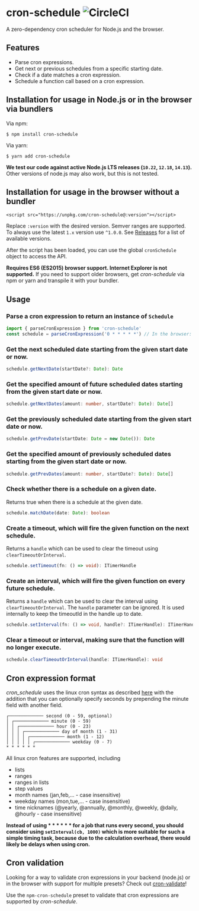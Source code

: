 # cron-schedule ![CircleCI](https://circleci.com/gh/P4sca1/cron-schedule.svg?style=svg)
A zero-dependency cron scheduler for Node.js and the browser.

## Features
* Parse cron expressions.
* Get next or previous schedules from a specific starting date.
* Check if a date matches a cron expression.
* Schedule a function call based on a cron expression.

## Installation for usage in Node.js or in the browser via bundlers
Via npm:

`$ npm install cron-schedule`

Via yarn:

`$ yarn add cron-schedule`

**We test our code against active Node.js LTS releases (`10.22`, `12.18`, `14.13`).**
Other versions of node.js may also work, but this is not tested.

## Installation for usage in the browser without a bundler
`<script src="https://unpkg.com/cron-schedule@:version"></script>`

Replace `:version` with the desired version. Semver ranges are supported. To always use the latest `1.x` version use `^1.0.0`.
See [Releases](https://github.com/P4sca1/cron-schedule/releases) for a list of available versions.

After the script has been loaded, you can use the global `cronSchedule` object to access the API.

**Requires ES6 (ES2015) browser support. Internet Explorer is not supported.** If you need to support older browsers, get _cron-schedule_ via npm or yarn and transpile it with your bundler.

## Usage
### Parse a cron expression to return an instance of `Schedule`
```ts
import { parseCronExpression } from 'cron-schedule'
const schedule = parseCronExpression('0 * * * * *') // In the browser: cronSchedule.parseCronExpression
```

### Get the next scheduled date starting from the given start date or now.
```ts
schedule.getNextDate(startDate?: Date): Date
```

### Get the specified amount of future scheduled dates starting from the given start date or now.
```ts
schedule.getNextDates(amount: number, startDate?: Date): Date[]
```

### Get the previously scheduled date starting from the given start date or now.
```ts
schedule.getPrevDate(startDate: Date = new Date()): Date
```

### Get the specified amount of previously scheduled dates starting from the given start date or now.
```ts
schedule.getPrevDates(amount: number, startDate?: Date): Date[]
```

### Check whether there is a schedule on a given date.
Returns true when there is a schedule at the given date.
```ts
schedule.matchDate(date: Date): boolean
```

### Create a timeout, which will fire the given function on the next schedule.
Returns a `handle` which can be used to clear the timeout using `clearTimeoutOrInterval`.
```ts
schedule.setTimeout(fn: () => void): ITimerHandle
```

### Create an interval, which will fire the given function on every future schedule.
Returns a `handle` which can be used to clear the interval using `clearTimeoutOrInterval`.
The `handle` parameter can be ignored. It is used internally to keep the timeoutId in the handle up to date.
```ts
schedule.setInterval(fn: () => void, handle?: ITimerHandle): ITimerHandle
```

### Clear a timeout or interval, making sure that the function will no longer execute.
```ts
schedule.clearTimeoutOrInterval(handle: ITimerHandle): void
```

## Cron expression format
_cron_schedule_ uses the linux cron syntax as described [here](https://man7.org/linux/man-pages/man5/crontab.5.html) with the addition that you can optionally
specify seconds by prepending the minute field with another field.

```
┌───────────── second (0 - 59, optional)
│ ┌───────────── minute (0 - 59)
│ │ ┌───────────── hour (0 - 23)
│ │ │ ┌───────────── day of month (1 - 31)
│ │ │ │ ┌───────────── month (1 - 12)
│ │ │ │ │ ┌───────────── weekday (0 - 7)
* * * * * *
```

All linux cron features are supported, including

* lists
* ranges
* ranges in lists
* step values
* month names (jan,feb,... - case insensitive)
* weekday names (mon,tue,... - case insensitive)
* time nicknames (@yearly, @annually, @monthly, @weekly, @daily, @hourly - case insensitive)

**Instead of using * * * * * * for a job that runs every second, you should consider using `setInterval(cb, 1000)` which is more suitable for such a simple timing task, because due to the calculation overhead, there would likely be delays when using cron.**

## Cron validation
Looking for a way to validate cron expressions in your backend (node.js) or in the browser with support for multiple presets? Check out [cron-validate](https://github.com/airfooox/cron-validate)!

Use the `npm-cron-schedule` preset to validate that cron expressions are supported by _cron-schedule_.